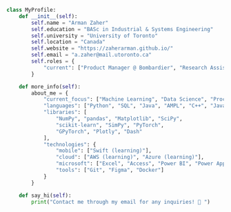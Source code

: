 <!-- <div align="center">
  <img 
    <img src="https://raw.githubusercontent.com/Tarikul-Islam-Anik/Animated-Fluent-Emojis/master/Emojis/People%20with%20professions/Technologist%20Medium%20Skin%20Tone.png"
    alt="Technologist Medium Skin Tone" 
    width="80" 
    height="80" 
  />
  <br>
  <a href="https://git.io/typing-svg">
    <img 
      src="https://readme-typing-svg.demolab.com?font=Poppins&pause=1000&color=F7F7F7&center=true&vCenter=true&width=435&lines=Hey,+I'm+Zaher!" 
      alt="Typing SVG" 
    />
  </a>
</div>

<br>
-->
```python
class MyProfile:
    def __init__(self):
        self.name = "Arman Zaher"
        self.education = "BASc in Industrial & Systems Engineering"
        self.university = "University of Toronto"
        self.location = "Canada"
        self.website = "https://zaherarman.github.io/"
        self.email = "a.zaher@mail.utoronto.ca"
        self.roles = {
            "current": ["Product Manager @ Bombardier", "Research Assistant @ UHN"]
        }

    def more_info(self):
        about_me = {
            "current_focus": ["Machine Learning", "Data Science", "Process Engineering", "Drones"],
            "languages": ["Python", "SQL", "Java", "AMPL", "C++", "JavaScript", "HTML/CSS"],
            "libraries": [
                "NumPy", "pandas", "Matplotlib", "SciPy",
                "scikit-learn", "SimPy", "PyTorch",
                "GPyTorch", "Plotly", "Dash"
            ],
            "technologies": {
                "mobile": ["Swift (learning)"],
                "cloud": ["AWS (learning)", "Azure (learning)"],
                "microsoft": ["Excel", "Access", "Power BI", "Power Apps"],
                "tools": ["Git", "Figma", "Docker"]
            }
        }

    def say_hi(self):
        print("Contact me through my email for any inquiries! 👋 ")
```
